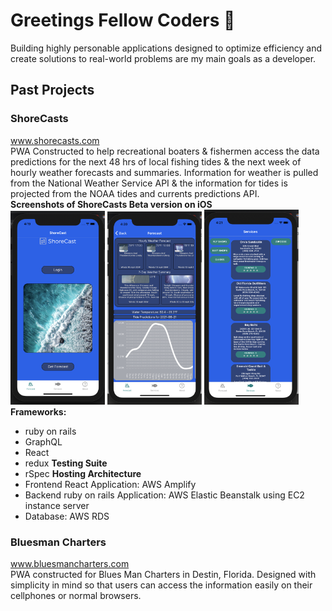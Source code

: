 # Greetings Fellow Coders 👋

Building highly personable applications designed to optimize efficiency and create solutions to real-world problems are my main goals as a developer.
</br>
## Past Projects
### ShoreCasts </br>
www.shorecasts.com </br>
PWA Constructed to help recreational boaters & fishermen access the data predictions for the next 48 hrs of local fishing tides & the next week of hourly weather forecasts and summaries. Information for weather is pulled from the National Weather Service API & the information for tides is projected from the NOAA tides and currents predictions API. </br>
**Screenshots of ShoreCasts Beta version on iOS** </br>
<img src="/Screen Shot 2021-06-21 at 4.19.07 PM.png" width=30% height=30%>
<img src="/Screen Shot 2021-06-21 at 4.20.32 PM.png" width=30% height=30%>
<img src="/Screen Shot 2021-06-21 at 4.21.12 PM.png" width=30% height=30%>
</br>
**Frameworks:** </br>
- ruby on rails
- GraphQL
- React
- redux
**Testing Suite** </br>
- rSpec
**Hosting Architecture** </br>
- Frontend React Application: AWS Amplify
- Backend ruby on rails Application: AWS Elastic Beanstalk using EC2 instance server
- Database: AWS RDS

### Bluesman Charters </br>
www.bluesmancharters.com </br>
PWA constructed for Blues Man Charters in Destin, Florida. Designed with simplicity in mind so that users can access the information easily on their cellphones or normal browsers. </br>



       
                  


